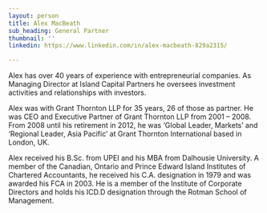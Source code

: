 ```yaml
---
layout: person
title: Alex MacBeath
sub_heading: General Partner
thumbnail: ''
linkedin: https://www.linkedin.com/in/alex-macbeath-829a2315/

---
```

Alex has over 40 years of experience with entrepreneurial companies. As Managing Director at Island Capital Partners he oversees investment activities and relationships with investors.

Alex was with Grant Thornton LLP for 35 years, 26 of those as partner. He was CEO and Executive Partner of Grant Thornton LLP from 2001 – 2008. From 2008 until his retirement in 2012, he was ‘Global Leader, Markets’ and ‘Regional Leader, Asia Pacific’ at Grant Thornton International based in London, UK.

Alex received his B.Sc. from UPEI and his MBA from Dalhousie University. A member of the Canadian, Ontario and Prince Edward Island Institutes of Chartered Accountants, he received his C.A. designation in 1979 and was awarded his FCA in 2003. He is a member of the Institute of Corporate Directors and holds his ICD.D designation through the Rotman School of Management.